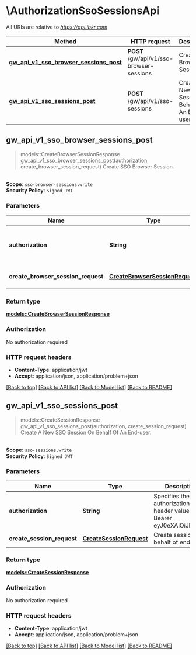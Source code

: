 # \AuthorizationSsoSessionsApi

All URIs are relative to *<https://api.ibkr.com>*

Method | HTTP request | Description
------------- | ------------- | -------------
[**gw_api_v1_sso_browser_sessions_post**](AuthorizationSsoSessionsApi.md#gw_api_v1_sso_browser_sessions_post) | **POST** /gw/api/v1/sso-browser-sessions | Create SSO Browser Session.
[**gw_api_v1_sso_sessions_post**](AuthorizationSsoSessionsApi.md#gw_api_v1_sso_sessions_post) | **POST** /gw/api/v1/sso-sessions | Create A New SSO Session On Behalf Of An End-user.

## gw_api_v1_sso_browser_sessions_post

> models::CreateBrowserSessionResponse gw_api_v1_sso_browser_sessions_post(authorization, create_browser_session_request)
Create SSO Browser Session.

<br>**Scope**: `sso-browser-sessions.write`<br>**Security Policy**: `Signed JWT`

### Parameters

Name | Type | Description  | Required | Notes
------------- | ------------- | ------------- | ------------- | -------------
**authorization** | **String** | Specifies the authorization header value (e.g., Bearer eyJ0eXAiOiJKV1...). | [required] |
**create_browser_session_request** | [**CreateBrowserSessionRequest**](CreateBrowserSessionRequest.md) | Create browser session on behalf of end-user. | [required] |

### Return type

[**models::CreateBrowserSessionResponse**](CreateBrowserSessionResponse.md)

### Authorization

No authorization required

### HTTP request headers

- **Content-Type**: application/jwt
- **Accept**: application/json, application/problem+json

[[Back to top]](#) [[Back to API list]](../README.md#documentation-for-api-endpoints) [[Back to Model list]](../README.md#documentation-for-models) [[Back to README]](../README.md)

## gw_api_v1_sso_sessions_post

> models::CreateSessionResponse gw_api_v1_sso_sessions_post(authorization, create_session_request)
Create A New SSO Session On Behalf Of An End-user.

<br>**Scope**: `sso-sessions.write`<br>**Security Policy**: `Signed JWT`

### Parameters

Name | Type | Description  | Required | Notes
------------- | ------------- | ------------- | ------------- | -------------
**authorization** | **String** | Specifies the authorization header value (e.g., Bearer eyJ0eXAiOiJKV1...). | [required] |
**create_session_request** | [**CreateSessionRequest**](CreateSessionRequest.md) | Create session on behalf of end-user. | [required] |

### Return type

[**models::CreateSessionResponse**](CreateSessionResponse.md)

### Authorization

No authorization required

### HTTP request headers

- **Content-Type**: application/jwt
- **Accept**: application/json, application/problem+json

[[Back to top]](#) [[Back to API list]](../README.md#documentation-for-api-endpoints) [[Back to Model list]](../README.md#documentation-for-models) [[Back to README]](../README.md)
